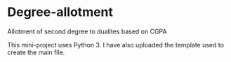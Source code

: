 # Degree-allotment
Allotment of second degree to dualites based on CGPA

This mini-project uses Python 3.
I have also uploaded the template used to create the main file.
